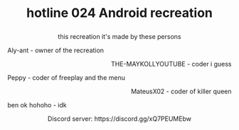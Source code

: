 # <p align="center">hotline 024 Android recreation

<p align="center">this recreation it's made by these persons

<p align="left">Aly-ant - owner of the recreation

<p align="right">THE-MAYKOLLYOUTUBE - coder i guess

<p align="left">Peppy -  coder of freeplay and the menu

<p align="right">MateusX02 - coder of killer queen

<p align="left">ben ok hohoho - idk

<p align="center">Discord server: https://discord.gg/xQ7PEUMEbw